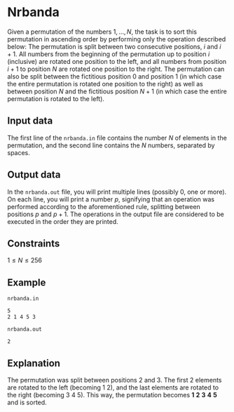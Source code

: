 # Nrbanda

Given a permutation of the numbers $1, \dots, N$, the task is to sort this permutation in ascending order by performing only the operation described below:
The permutation is split between two consecutive positions, $i$ and $i+1$. All numbers from the beginning of the permutation up to position $i$ (inclusive) are rotated one position to the left, and all numbers from position $i+1$ to position $N$ are rotated one position to the right. The permutation can also be split between the fictitious position $0$ and position $1$ (in which case the entire permutation is rotated one position to the right) as well as between position $N$ and the fictitious position $N+1$ (in which case the entire permutation is rotated to the left).

## Input data

The first line of the `nrbanda.in` file contains the number $N$ of elements in the permutation, and the second line contains the $N$ numbers, separated by spaces.

## Output data

In the `nrbanda.out` file, you will print multiple lines (possibly $0$, one or more). On each line, you will print a number $p$, signifying that an operation was performed according to the aforementioned rule, splitting between positions $p$ and $p+1$. The operations in the output file are considered to be executed in the order they are printed.

## Constraints

$1 \leq N \leq 256$

## Example

`nrbanda.in`

```
5
2 1 4 5 3
```

`nrbanda.out`

```
2
```

## Explanation

The permutation was split between positions $2$ and $3$. The first $2$ elements are rotated to the left (becoming $1 \ 2$), and the last elements are rotated to the right (becoming $3 \ 4 \ 5$). This way, the permutation becomes $\mathbf{1 \ 2 \ 3 \ 4 \ 5}$ and is sorted.